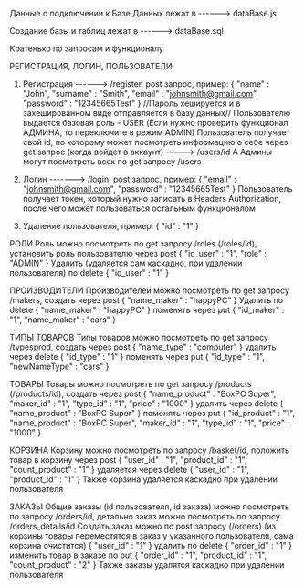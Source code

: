 Данные о подключении к Базе Данных лежат в ------> dataBase.js

Создание базы и таблиц лежат в ------> dataBase.sql

Кратенько по запросам и функционалу

РЕГИСТРАЦИЯ, ЛОГИН, ПОЛЬЗОВАТЕЛИ
1. Регистрация ------> /register, post запрос, пример:
{
    "name" : "John",
    "surname" : "Smith",
    "email" : "johnsmith@gmail.com",
    "password" : "12345665Test"
}
//Пароль хешируется и в захешированном виде отправляется в базу данных//
Пользователю выдается базовая роль - USER (Если нужно проверить функционал АДМИНА, то переключите в режим ADMIN)
Пользователь получает свой id, по которому может посмотреть информацию о себе через get запрос (когда войдет в аккаунт) -----> /users/id
А Админы могут посмотреть всех по get запросу /users

2. Логин -------> /login, post запрос, пример:
{
    "email" : "johnsmith@gmail.com",
    "password" : "12345665Test"
}
Пользователь получает токен, который нужно записать в Headers Authorization, после чего может пользоваться остальным функционалом

3. Удаление пользователя, пример:
{
    "id" : "1"
}



РОЛИ
Роль можно посмотреть по get запросу /roles (/roles/id), установить роль пользователю через post
{
    "id_user" : "1",
    "role" : "ADMIN"
}
Удалить (удаляется сам каскадно, при удалении пользователя) по delete
{
    "id_user" : "1"
}


ПРОИЗВОДИТЕЛИ
Производителей можно посмотреть по get запросу /makers, создать через post
{
    "name_maker" : "happyPC"
}
Удалить по delete
{
    "name_maker" : "happyPC"
}
поменять через put
{
    "id_maker" : "1",
    "name_maker" : "cars"
}



ТИПЫ ТОВАРОВ
Типы товаров можно посмотреть по get запросу /typesprod, создать через post
{
    "name_type" : "computer"
}
удалить через delete
{
    "id_type" : "1"
}
поменять через put
{
    "id_type" : "1",
    "newNameType" : "cars"
}



ТОВАРЫ
Товары можно посмотреть по get запросу /products (/products/id), создать через post
{
    "name_product" : "BoxPC Super",
    "maker_id" : "1",
    "type_id" : "1",
    "price" : "1000"
}
удалить через delete
{
    "name_product" : "BoxPC Super"
}
поменять через put
{
    "id_product" : "1",
    "name_product" : "BoxPC Super",
    "maker_id" : "1",
    "type_id" : "1",
    "price" : "1000"
}



КОРЗИНА
Корзину можно посмотреть по запросу /basket/id, положить товар в корзину через post
{
    "user_id" : "1",
    "product_id" : "1",
    "count_product" : "1"
}
удаляется через delete
{
    "user_id" : "1",
    "product_id" : "1"
}
Также корзина удаляется каскадно при удалении пользователя




ЗАКАЗЫ
Общие заказы (id пользователя, id заказа) можно посмотреть по запросу /orders/id, детально заказ можно посмотреть по запросу /orders_details/id
Создать заказ можно по post запросу (/orders) (из корзины товары переместятся в заказ у указанного пользователя, сама корзина очистится)
{
    "user_id" : "1"
}
удалить по delete
{
    "order_id" : "1"
}
изменить товар в заказе по put
{
    "order_id" : "1",
    "product_id" : "1",
    "count_product" : "2"
}
Также заказы удалятся каскадно при удалении пользователя